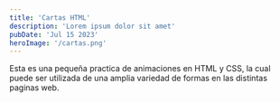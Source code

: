 ```yaml
---
title: 'Cartas HTML'
description: 'Lorem ipsum dolor sit amet'
pubDate: 'Jul 15 2023'
heroImage: '/cartas.png'
---
```


Esta es una pequeña practica de animaciones en HTML y CSS, la cual puede ser utilizada de una amplia variedad de formas en las distintas paginas web.
